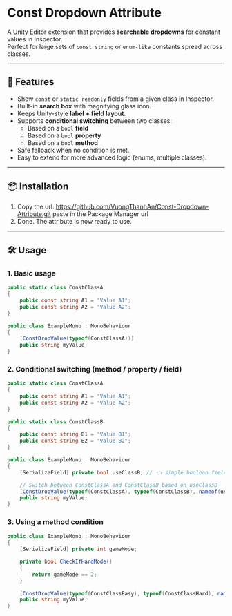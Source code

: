 # Const Dropdown Attribute

A Unity Editor extension that provides **searchable dropdowns** for constant values in Inspector.  
Perfect for large sets of `const string` or `enum-like` constants spread across classes.

---

## 🚀 Features
- Show `const` or `static readonly` fields from a given class in Inspector.
- Built-in **search box** with magnifying glass icon.
- Keeps Unity-style **label + field layout**.
- Supports **conditional switching** between two classes:
  - Based on a `bool` **field**
  - Based on a `bool` **property**
  - Based on a `bool` **method**
- Safe fallback when no condition is met.
- Easy to extend for more advanced logic (enums, multiple classes).

---

## 📦 Installation
1. Copy the url: https://github.com/VuongThanhAn/Const-Dropdown-Attribute.git paste in the Package Manager url
2. Done. The attribute is now ready to use.

---

## 🛠 Usage

### 1. Basic usage
```csharp
public static class ConstClassA
{
    public const string A1 = "Value A1";
    public const string A2 = "Value A2";
}

public class ExampleMono : MonoBehaviour
{
    [ConstDropValue(typeof(ConstClassA))]
    public string myValue;
}
```

### 2. Conditional switching (method / property / field)
```csharp
public static class ConstClassA
{
    public const string A1 = "Value A1";
    public const string A2 = "Value A2";
}

public static class ConstClassB
{
    public const string B1 = "Value B1";
    public const string B2 = "Value B2";
}

public class ExampleMono : MonoBehaviour
{
    [SerializeField] private bool useClassB; // 👈 simple boolean field

    // Switch between ConstClassA and ConstClassB based on useClassB
    [ConstDropValue(typeof(ConstClassA), typeof(ConstClassB), nameof(useClassB))]
    public string myValue;
}
```

### 3. Using a method condition
```csharp
public class ExampleMono : MonoBehaviour
{
    [SerializeField] private int gameMode;

    private bool CheckIfHardMode()
    {
        return gameMode == 2;
    }

    [ConstDropValue(typeof(ConstClassEasy), typeof(ConstClassHard), nameof(CheckIfHardMode))]
    public string myValue;
}
```

